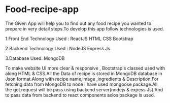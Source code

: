 # Food-recipe-app
The Given App will help you to find out any food recipe you wanted to prepare in very detail steps.To develop this app follow technologies is used.

1.Front End Technology Used : ReactJS HTML CSS Bootstrap

2.Backend Technology Used : NodeJS Express Js

3.Database Used. MongoDB

To make website UI more clear & responsive , Bootstrap's classed used with along HTML & CSS.All the Data of recipe is stored in MongoDB database in Json format.Along with recipe name,image ,ingredients & Description.For fetching data from MongoDB to node i have used mongoose package.All the get request will be pass using backend server(nodejs & expess Js).And to pass data from backend to react components axios package is used.
